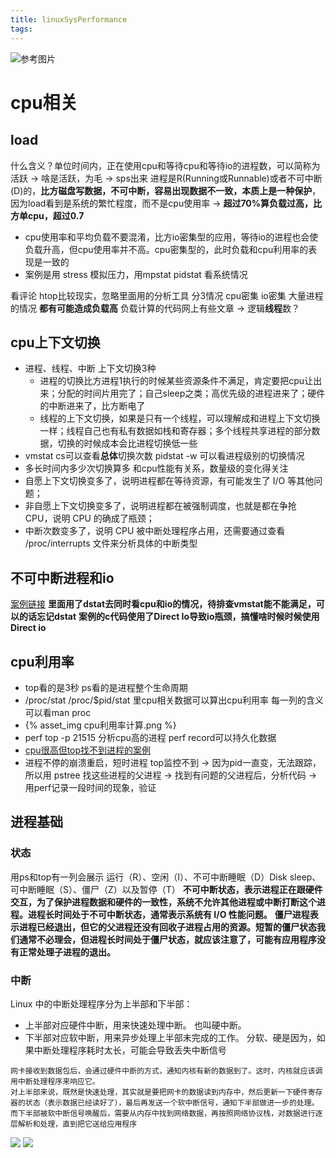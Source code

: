```yaml
---
title: linuxSysPerformance
tags:
---
```


![参考图片](https://static001.geekbang.org/resource/image/9e/7a/9ee6c1c5d88b0468af1a3280865a6b7a.png)
# cpu相关
## load
什么含义？单位时间内，正在使用cpu和等待cpu和等待io的进程数，可以简称为活跃 -> 啥是活跃，为毛 -> sps出来 进程是R(Running或Runnable)或者不可中断(D)的，**比方磁盘写数据，不可中断，容易出现数据不一致，本质上是一种保护**，因为load看到是系统的繁忙程度，而不是cpu使用率 -> **超过70%算负载过高，比方单cpu，超过0.7**

- cpu使用率和平均负载不要混淆，比方io密集型的应用，等待io的进程也会使负载升高，但cpu使用率并不高。cpu密集型的，此时负载和cpu利用率的表现是一致的
- 案例是用 stress 模拟压力，用mpstat pidstat 看系统情况

看评论 
htop比较现实，忽略里面用的分析工具 
分3情况 cpu密集 io密集 大量进程的情况 **都有可能造成负载高**
负载计算的代码网上有些文章 -> 逻辑**线程**数？ 

<!-- more -->

## cpu上下文切换
* 进程、线程、中断 上下文切换3种
  * 进程的切换比方进程1执行的时候某些资源条件不满足，肯定要把cpu让出来；分配的时间片用完了；自己sleep之类；高优先级的进程进来了；硬件的中断进来了，比方断电了
  * 线程的上下文切换，如果是只有一个线程，可以理解成和进程上下文切换一样；线程自己也有私有数据如栈和寄存器；多个线程共享进程的部分数据，切换的时候成本会比进程切换低一些
* vmstat cs可以查看**总体**切换次数 pidstat -w 可以看进程级别的切换情况 
* 多长时间内多少次切换算多 和cpu性能有关系，数量级的变化得关注
 * 自愿上下文切换变多了，说明进程都在等待资源，有可能发生了 I/O 等其他问题；
 * 非自愿上下文切换变多了，说明进程都在被强制调度，也就是都在争抢 CPU，说明 CPU 的确成了瓶颈；
 * 中断次数变多了，说明 CPU 被中断处理程序占用，还需要通过查看 /proc/interrupts 文件来分析具体的中断类型

## 不可中断进程和io
[案例链接](https://time.geekbang.org/column/article/71382?utm_source=pc&utm_medium=geektime&utm_content=pcchaping&utm_term=pc_interstitial_194)
**里面用了dstat去同时看cpu和io的情况，待排查vmstat能不能满足，可以的话忘记dstat**
**案例的c代码使用了Direct Io导致io瓶颈，搞懂啥时候时候使用Direct io**

## cpu利用率
* top看的是3秒 ps看的是进程整个生命周期
* /proc/stat /proc/$pid/stat 里cpu相关数据可以算出cpu利用率 每一列的含义可以看man proc
* {% asset_img cpu利用率计算.png %}
* perf top -p 21515 分析cpu高的进程 perf record可以持久化数据
* [cpu很高但top找不到进程的案例](https://time.geekbang.org/column/article/70822)
 * 进程不停的崩溃重启，短时进程 top监控不到 -> 因为pid一直变，无法跟踪，所以用 pstree 找这些进程的父进程 -> 找到有问题的父进程后，分析代码 -> 用perf记录一段时间的现象，验证

## 进程基础
### 状态
用ps和top有一列会展示 
运行（R）、空闲（I）、不可中断睡眠（D）Disk sleep、可中断睡眠（S）、僵尸（Z）以及暂停（T）
**不可中断状态，表示进程正在跟硬件交互，为了保护进程数据和硬件的一致性，系统不允许其他进程或中断打断这个进程。进程长时间处于不可中断状态，通常表示系统有 I/O 性能问题。**
**僵尸进程表示进程已经退出，但它的父进程还没有回收子进程占用的资源。短暂的僵尸状态我们通常不必理会，但进程长时间处于僵尸状态，就应该注意了，可能有应用程序没有正常处理子进程的退出。**

### 中断
Linux 中的中断处理程序分为上半部和下半部：
* 上半部对应硬件中断，用来快速处理中断。 也叫硬中断。
* 下半部对应软中断，用来异步处理上半部未完成的工作。
分软、硬是因为，如果中断处理程序耗时太长，可能会导致丢失中断信号

```
网卡接收到数据包后，会通过硬件中断的方式，通知内核有新的数据到了。这时，内核就应该调用中断处理程序来响应它。
对上半部来说，既然是快速处理，其实就是要把网卡的数据读到内存中，然后更新一下硬件寄存器的状态（表示数据已经读好了），最后再发送一个软中断信号，通知下半部做进一步的处理。
而下半部被软中断信号唤醒后，需要从内存中找到网络数据，再按照网络协议栈，对数据进行逐层解析和处理，直到把它送给应用程序
```

![](https://static001.geekbang.org/resource/image/59/ec/596397e1d6335d2990f70427ad4b14ec.png)
![](https://static001.geekbang.org/resource/image/7a/17/7a445960a4bc0a58a02e1bc75648aa17.png)







